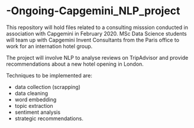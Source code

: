 # -Ongoing-Capgemini_NLP_project

This repository will hold files related to a consulting misssion conducted in association with Capgemini in February 2020. MSc Data Science students will team up with Capgemini Invent Consultants from the Paris office to work for an internation hotel group.

The project will involve NLP to analyse reviews on TripAdvisor and provide recommendations about a new hotel opening in London.

Techniques to be implemented are:
* data collection (scrapping)
* data cleaning
* word embedding
* topic extraction
* sentiment analysis
* strategic recommendations.
